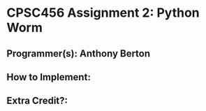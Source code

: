 # CPSC456 Assignment 2: Python Worm

## Programmer(s): Anthony Berton

## How to Implement:

## Extra Credit?:
